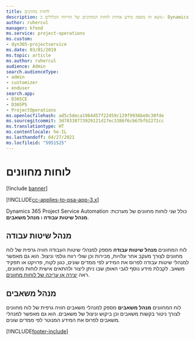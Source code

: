 ```yaml
---
title: לוחות מחוונים
description: נושא זה מספק מידע אודות לוחות המחוונים של הדיווח הכלולים ב- Dynamics 365 Project Service Automation.
author: ruhercul
manager: kfend
ms.service: project-operations
ms.custom:
- dyn365-projectservice
ms.date: 03/01/2019
ms.topic: article
ms.author: ruhercul
audience: Admin
search.audienceType:
- admin
- customizer
- enduser
search.app:
- D365CE
- D365PS
- ProjectOperations
ms.openlocfilehash: ad5c5deca1964d57f22459c129f9936be0c30fde
ms.sourcegitcommit: 3d78338773929121d17ec3386f6cb67bfb2272cc
ms.translationtype: HT
ms.contentlocale: he-IL
ms.lasthandoff: 04/27/2021
ms.locfileid: "5951525"
---
```

# <a name="dashboards"></a>לוחות מחוונים

[!include [banner](../includes/psa-now-project-operations.md)]

[!INCLUDE[cc-applies-to-psa-app-3.x](../includes/cc-applies-to-psa-app-3x.md)]

Dynamics 365 Project Service Automation כולל שני לוחות מחוונים של מערכות: **מנהל שיטות עבודה** ו **מנהל משאבים**.

## <a name="practice-manager"></a>מנהל שיטות עבודה 

לוח המחוונים **מנהל שיטות עבודה** מספק למנהלי שיטות העבודה חוויה גרפית של לוח מחוונים לצורך מעקב אחר עלויות, מכירות וכן שולי רווח גולמי וניצול. הוא גם מאפשר למנהלי שיטות עבודה לפרוס את המידע לפי ממדים שונים, כגון לקוח, פרויקט או תפקיד משאב. לקבלת מידע נוסף לגבי האופן שבו ניתן ליצור ולהתאים אישית לוחות מחוונים, ראה [יצירה או עריכה של לוחות מחוונים](/dynamics365/customerengagement/on-premises/customize/create-edit-dashboards).

## <a name="resource-manager"></a>מנהל משאבים 

לוח המחוונים **מנהל משאבים** מספק למנהלי משאבים חוויה גרפית של לוח מחוונים לצורך ניטור בקשות משאבים וכן ביקוש וניצול של משאבים. הוא גם מאפשר למנהלי משאבים לפרוס את המידע המנוטר לפי ממדים שונים.


[!INCLUDE[footer-include](../includes/footer-banner.md)]